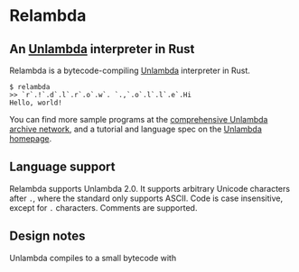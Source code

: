# Relambda

## An [Unlambda](http://www.madore.org/~david/programs/unlambda/) interpreter in Rust

Relambda is a bytecode-compiling [Unlambda](http://www.madore.org/~david/programs/unlambda/) interpreter in Rust.

```
$ relambda
>> `r`.!`.d`.l`.r`.o`.w`. `.,`.o`.l`.l`.e`.Hi
Hello, world!
```

You can find more sample programs at the
[comprehensive Unlambda archive network](ftp://ftp.madore.org/pub/madore/unlambda/CUAN/),
and a tutorial and language spec on the [Unlambda homepage](http://www.madore.org/~david/programs/unlambda/).

## Language support

Relambda supports Unlambda 2.0. It supports arbitrary Unicode characters after `.`, where the standard only supports
ASCII. Code is case insensitive, except for `.` characters. Comments are supported.

## Design notes

Unlambda compiles to a small bytecode with 
